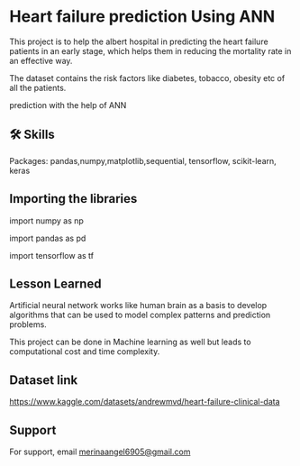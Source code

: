 
# Heart failure prediction Using ANN
This project is to help the albert hospital in predicting the heart failure patients in an early stage, which helps them in reducing the mortality rate in an effective way.

The dataset contains the risk factors like diabetes, tobacco, obesity etc of all the patients.

prediction with the help of ANN

## 🛠 Skills
Packages: pandas,numpy,matplotlib,sequential, tensorflow, scikit-learn, keras

## Importing the libraries

import numpy as np

import pandas as pd

import tensorflow as tf

## Lesson Learned


Artificial neural network works like human brain as a basis to develop algorithms that can be used to model complex patterns and prediction problems.

This project can be done in Machine learning as well but leads to computational cost and time complexity.
## Dataset link


https://www.kaggle.com/datasets/andrewmvd/heart-failure-clinical-data
## Support

For support, email merinaangel6905@gmail.com

